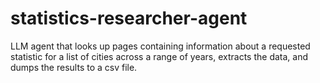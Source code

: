 # statistics-researcher-agent
LLM agent that looks up pages containing information about a requested statistic for a list of cities across a range of years, extracts the data, and dumps the results to a csv file.
